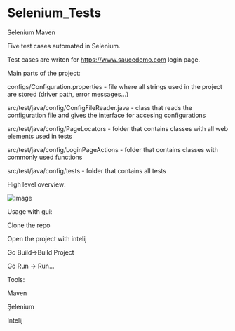 # Selenium_Tests
Selenium Maven

Five test cases automated in Selenium.

Test cases are writen for https://www.saucedemo.com login page.


Main parts of the project:

configs/Configuration.properties - file where all strings used in the project are stored (driver path, error messages...)

src/test/java/config/ConfigFileReader.java - class that reads the configuration file and gives the interface for accesing configurations

src/test/java/config/PageLocators - folder that contains classes with all web elements used in tests

src/test/java/config/LoginPageActions - folder that contains classes with commonly used functions

src/test/java/config/tests - folder that contains all tests

  
High level overview: 

  ![image](https://user-images.githubusercontent.com/72666124/216820523-f50f00b2-764a-40b2-8c30-e1528ae1f1c4.png)


Usage with gui:

Clone the repo

Open the project with intelij

Go Build->Build Project

Go Run -> Run...
 
 
 
Tools:

 Maven
 
 Şelenium
 
 Intelij 
